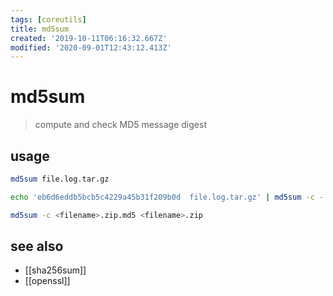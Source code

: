```yaml
---
tags: [coreutils]
title: md5sum
created: '2019-10-11T06:16:32.667Z'
modified: '2020-09-01T12:43:12.413Z'
---
```


# md5sum

> compute and check MD5 message digest

## usage
```sh
md5sum file.log.tar.gz

echo 'eb6d6eddb5bcb5c4229a45b31f209b0d  file.log.tar.gz' | md5sum -c -

md5sum -c <filename>.zip.md5 <filename>.zip
```
## see also
- [[sha256sum]]
- [[openssl]]

